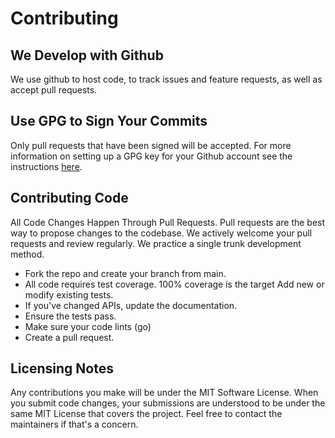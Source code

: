 # Contributing

## We Develop with Github

We use github to host code, to track issues and feature requests, as well as accept pull requests.

## Use GPG to Sign Your Commits

Only pull requests that have been signed will be accepted.  For more information on setting up a GPG key for your Github account see the instructions [here](https://help.github.com/en/articles/managing-commit-signature-verification).

## Contributing Code

All Code Changes Happen Through Pull Requests.  Pull requests are the best way to propose changes to the codebase. We actively welcome your pull requests and review regularly.  We practice a single trunk development method.

- Fork the repo and create your branch from main.
- All code requires test coverage. 100% coverage is the target Add new or modify existing tests.
- If you've changed APIs, update the documentation.
- Ensure the tests pass.
- Make sure your code lints (go)
- Create a pull request.

## Licensing Notes

Any contributions you make will be under the MIT Software License. When you submit code changes, your submissions are understood to be under the same MIT License that covers the project. Feel free to contact the maintainers if that's a concern.